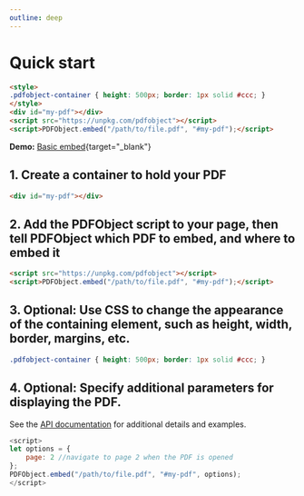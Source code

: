```yaml
---
outline: deep
---
```


# Quick start

```html
<style>
.pdfobject-container { height: 500px; border: 1px solid #ccc; }
</style>
<div id="my-pdf"></div>
<script src="https://unpkg.com/pdfobject"></script>
<script>PDFObject.embed("/path/to/file.pdf", "#my-pdf");</script>
```

**Demo:** [Basic embed](/examples/basic.html){target="_blank"}

## 1. Create a container to hold your PDF
```html
<div id="my-pdf"></div>
```

## 2. Add the PDFObject script to your page, then tell PDFObject which PDF to embed, and where to embed it
```html
<script src="https://unpkg.com/pdfobject"></script>
<script>PDFObject.embed("/path/to/file.pdf", "#my-pdf");</script>
```

## 3. Optional: Use CSS to change the appearance of the containing element, such as height, width, border, margins, etc.
```css
.pdfobject-container { height: 500px; border: 1px solid #ccc; }
```

## 4. Optional: Specify additional parameters for displaying the PDF.
See the [API documentation](/api/) for additional details and examples.
```js
<script>
let options = {
    page: 2 //navigate to page 2 when the PDF is opened
};
PDFObject.embed("/path/to/file.pdf", "#my-pdf", options);
</script>
```